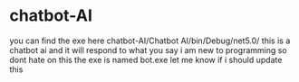 # chatbot-AI
you can find the exe here
chatbot-AI/Chatbot AI/bin/Debug/net5.0/
this is a chatbot ai and it will respond to what you say
i am new to programming so dont hate on this the exe is named bot.exe
let me know if i should update this
